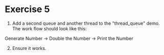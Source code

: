 # Exercise 5

1. Add a second queue and another thread to the "thread_queue" demo. The work flow should look like this:

Generate Number -> Double the Number -> Print the Number

2. Ensure it works.